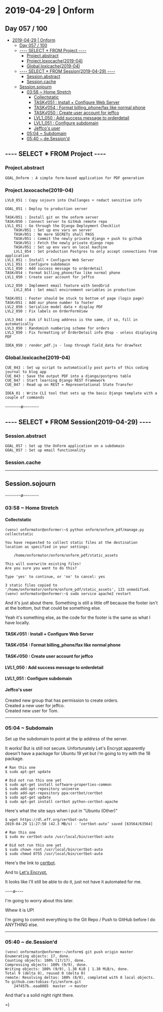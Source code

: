 # 2019-04-29 | Onform

## Day 057 / 100

- [2019-04-29 | Onform](#2019-04-29--onform)
  - [Day 057 / 100](#day-057--100)
  - [---- SELECT * FROM Project ----](#-----select--from-project-----)
    - [Project.abstract](#projectabstract)
    - [Project.loxocache(2019-04)](#projectloxocache2019-04)
    - [Global.loxicache(2019-04)](#globalloxicache2019-04)
  - [---- SELECT * FROM Session(2019-04-29) ----](#-----select--from-session2019-04-29-----)
    - [Session.abstract](#sessionabstract)
    - [Session.cache](#sessioncache)
  - [Session.sojourn](#sessionsojourn)
    - [03:58 ~ Home Stretch](#0358--home-stretch)
      - [Collectstatic](#collectstatic)
      - [TASK√051 : Install + Configure Web Server](#task051--install--configure-web-server)
      - [TASK√054 : Format billing_phone/fax like normal phone](#task054--format-billing_phonefax-like-normal-phone)
      - [TASK√050 : Create user account for jeffco](#task050--create-user-account-for-jeffco)
      - [LVL1_050 : Add success message to orderdetail](#lvl1_050--add-success-message-to-orderdetail)
      - [LVL1_051 : Configure subdomain](#lvl1_051--configure-subdomain)
      - [Jeffco's user](#jeffcos-user)
    - [05:04 ~ Subdomain](#0504--subdomain)
    - [05:40 ~ de.Session'd](#0540--desessiond)

## ---- SELECT * FROM Project ----

### Project.abstract

    GOAL_Onform : A simple form-based application for PDF generation  

### Project.loxocache(2019-04)

    LVL0_051 : Copy sojourn into Challanges + redact sensitive info  

    GOAL_051 : Deploy to production server  

    TASK√051 : Install git on the onform server  
    TASK√050 : Connect server to GitHub remote repo  
    LVL1_051 : Go through the Django Deployment Checklist  
        TASK√051 : Set up env vars on server  
        TASK√051 : No more SECRETs shall PASS  
        TASK√051 : Commit the newly private django + push to github  
        TASK√051 : Fetch the newly private django repo  
        TASK√051 : Set up env vars on local machine  
        LVL1_054 : Set production Postgres to only accept connections from application  
    LVL1_051 : Install + Configure Web Server  
    LVL1_051 : Configure subdomain  
    LVL1_050 : Add success message to orderdetail  
    TASK√054 : Format billing_phone/fax like normal phone  
    LVL1_050 : Create user account for jeffco  

    LVL2_050 : Implement email feature with SendGrid  
        LVL2_054 : Set email environment variables in production  

    TASK√051 : Footer should be stuck to bottom of page (login page)  
    TASK√051 : Add our phone number to footer  
    LVL2_050 : Serialize model data + display PDF  
    LVL2_050 : Fix labels on OrderFormView  

    LVL3_044 : Ask if billing address is the same, if so, fill in automatically  
    LVL3_050 : Randomish numbering scheme for orders  
    LVL3_050 : Fix formatting of OrderDetail info @top - unless displaying PDF  

    IDEA_050 : render_pdf.js - loop through field_data for drawText  

### Global.loxicache(2019-04)

    CUE_043 : Set up script to automatically post parts of this coding journal to blog app  
    CUE_043 : Save the output PDF into a django/postgres table  
    CUE_047 : Start learning Django REST Framework  
    CUE_047 : Read up on REST = Representational State Transfer  

    IDEA_01 : Write CLI tool that sets up the basic Django template with a couple of commands  

--------ø--------

## ---- SELECT * FROM Session(2019-04-29) ----

### Session.abstract

    GOAL_057 : Set up the OnForm application on a subdomain  
    GOAL_057 : Set up email functionality  

### Session.cache

---

## Session.sojourn

--------ø--------

### 03:58 ~ Home Stretch

#### Collectstatic

    (venv) onformator@onformer:~$ python onform/onform_pdf/manage.py collectstatic

    You have requested to collect static files at the destination
    location as specified in your settings:

        /home/onformator/onform/onform_pdf/static_assets

    This will overwrite existing files!
    Are you sure you want to do this?

    Type 'yes' to continue, or 'no' to cancel: yes

    3 static files copied to '/home/onformator/onform/onform_pdf/static_assets', 133 unmodified.
    (venv) onformator@onformer:~$ sudo service apache2 restart

And it's just about there. Something is still a little off because the footer isn't at the bottom, but that could be something else.

Yeah it's something else, as the code for the footer is the same as what I have locally.

#### TASK√051 : Install + Configure Web Server  

#### TASK√054 : Format billing_phone/fax like normal phone  

#### TASK√050 : Create user account for jeffco  

#### LVL1_050 : Add success message to orderdetail  

#### LVL1_051 : Configure subdomain  

#### Jeffco's user

Created new group that has permission to create orders.  
Created a new user for jeffco.  
Created new user for Tom.  

---

### 05:04 ~ Subdomain

Set up the subdomain to point at the ip address of the server.

It works! But is still not secure. Unfortunately Let's Encrypt apparently doesn't have a package for Ubuntu 19 yet but i'm going to try with the 18 package.

    # Ran this one
    $ sudo apt-get update

    # Did not run this one yet
    $ sudo apt-get install software-properties-common
    $ sudo add-apt-repository universe
    $ sudo add-apt-repository ppa:certbot/certbot
    $ sudo apt-get update
    $ sudo apt-get install certbot python-certbot-apache

Here's what the site says when i put in "Ubuntu (Other)"

    $ wget https://dl.eff.org/certbot-auto
    2019-04-29 11:27:50 (42.3 MB/s) - ‘certbot-auto’ saved [63564/63564]

    # Ran this one
    $ sudo mv certbot-auto /usr/local/bin/certbot-auto

    # Did not run this one yet
    $ sudo chown root /usr/local/bin/certbot-auto
    $ sudo chmod 0755 /usr/local/bin/certbot-auto

Here's the link to [certbot](https://certbot.eff.org/).

And to [Let's Encrypt.](https://letsencrypt.org/getting-started/)

It looks like I'll still be able to do it, just not have it automated for me.

----ø----

I'm going to worry about this later.

Whew it is UP!

I'm going to commit everything to the Git Repo / Push to GitHub before I do ANYTHING else.

---

### 05:40 ~ de.Session'd

    (venv) onformator@onformer:~/onform$ git push origin master
    Enumerating objects: 17, done.
    Counting objects: 100% (17/17), done.
    Compressing objects: 100% (9/9), done.
    Writing objects: 100% (9/9), 1.38 KiB | 1.38 MiB/s, done.
    Total 9 (delta 8), reused 0 (delta 0)
    remote: Resolving deltas: 100% (8/8), completed with 8 local objects.
    To github.com:tobias-fyi/onform.git
        24f457b..eaa8085  master -> master

And that's a solid night right there.

=)